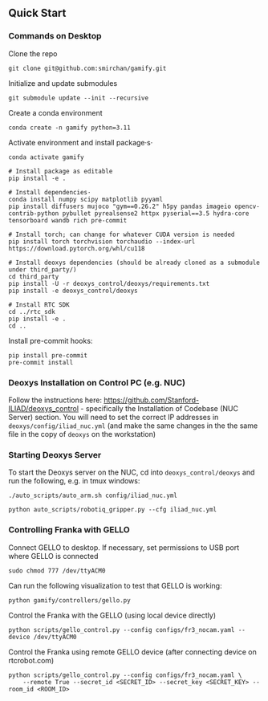 
## Quick Start

### Commands on Desktop

Clone the repo

```
git clone git@github.com:smirchan/gamify.git
```

Initialize and update submodules
```
git submodule update --init --recursive
```
Create a conda environment

```
conda create -n gamify python=3.11
```
Activate environment and install package·s·
```
conda activate gamify

# Install package as editable
pip install -e .

# Install dependencies·
conda install numpy scipy matplotlib pyyaml
pip install diffusers mujoco "gym==0.26.2" h5py pandas imageio opencv-contrib-python pybullet pyrealsense2 httpx pyserial==3.5 hydra-core tensorboard wandb rich pre-commit

# Install torch; can change for whatever CUDA version is needed
pip install torch torchvision torchaudio --index-url https://download.pytorch.org/whl/cu118

# Install deoxys dependencies (should be already cloned as a submodule under third_party/)
cd third_party
pip install -U -r deoxys_control/deoxys/requirements.txt
pip install -e deoxys_control/deoxys

# Install RTC SDK
cd ../rtc_sdk
pip install -e .
cd ..

```

Install pre-commit hooks:

```
pip install pre-commit
pre-commit install
```

### Deoxys Installation on Control PC (e.g. NUC)
Follow the instructions here: https://github.com/Stanford-ILIAD/deoxys_control - specifically the Installation of Codebase (NUC Server) section. You will need to set the correct IP addresses in `deoxys/config/iliad_nuc.yml` (and make the same changes in the the same file in the copy of `deoxys` on the workstation)

### Starting Deoxys Server
To start the Deoxys server on the NUC, cd into `deoxys_control/deoxys` and run the following, e.g. in tmux windows:
```
./auto_scripts/auto_arm.sh config/iliad_nuc.yml
```
```
python auto_scripts/robotiq_gripper.py --cfg iliad_nuc.yml
```

### Controlling Franka with GELLO

Connect GELLO to desktop. If necessary, set permissions to USB port where GELLO is connected
```
sudo chmod 777 /dev/ttyACM0
```

Can run the following visualization to test that GELLO is working:
```
python gamify/controllers/gello.py
```

Control the Franka with the GELLO (using local device directly)
```
python scripts/gello_control.py --config configs/fr3_nocam.yaml --device /dev/ttyACM0
```

Control the Franka using remote GELLO device (after connecting device on rtcrobot.com)
```
python scripts/gello_control.py --config configs/fr3_nocam.yaml \
    --remote True --secret_id <SECRET_ID> --secret_key <SECRET_KEY> --room_id <ROOM_ID>
```
